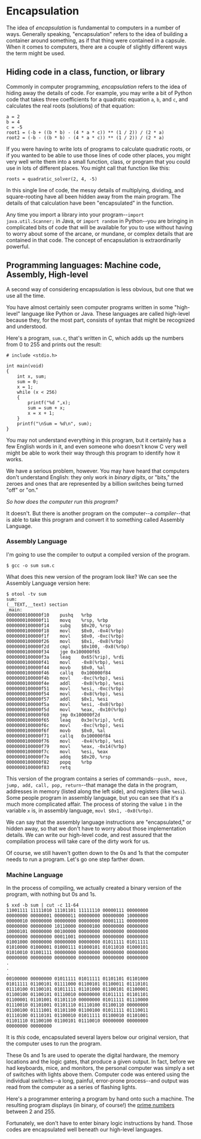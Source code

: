 Encapsulation
=============
            
The idea of *encapsulation* is fundamental to computers in a number of ways. Generally speaking, "encapsulation" refers to the idea of building a container around something, as if that thing were contained in a capsule. When it comes to computers, there are a couple of slightly different ways the term might be used.

Hiding code in a class, function, or library
--------------------------------------------

Commonly in computer programming, *encapsulation* refers to the idea of hiding away the details of code. For example, you may write a bit of Python code that takes three coefficients for a quadratic equation `a`, `b`, and `c`, and calculates the real roots (solutions) of that equation:


    a = 2
    b = 4
    c = -5
    root1 = (-b + ((b * b) - (4 * a * c)) ** (1 / 2)) / (2 * a)
    root2 = (-b - ((b * b) - (4 * a * c)) ** (1 / 2)) / (2 * a)

If you were having to write lots of programs to calculate quadratic roots, or if you wanted to be able to use those lines of code other places, you might very well write them into a small function, class, or program that you could use in lots of different places. You might call that function like this:

    roots = quadratic_solver(2, 4, -5)
    
In this single line of code, the messy details of multiplying, dividing, and square-rooting have all been hidden away from the main program. The details of that calculation have been "encapsulated" in the function.

Any time you import a library into your program--`import java.util.Scanner;` in Java, or `import random` in Python--you are bringing in complicated bits of code that will be available for you to use without having to worry about some of the arcane, or mundane, or complex details that are contained in that code. The concept of encapsulation is extraordinarily powerful.

Programming languages: Machine code, Assembly, High-level
-------------------------------------------------------------

A second way of considering encapsulation is less obvious, but one that we use all the time.

You have almost certainly seen computer programs written in some "high-level" language like Python or Java. These languages are called high-level because they, for the most part, consists of syntax that might be recognized and understood.

Here's a program, `sum.c`, that's written in C, which adds up the numbers from 0 to 255 and prints out the result:

    # include <stdio.h>

    int main(void)
    {
        int x, sum;
        sum = 0;
        x = 1;
        while (x < 256)
        {
            printf("%d ",x);
            sum = sum + x;
            x = x + 1;
        }
        printf("\nSum = %d\n", sum);
    }

You may not understand everything in this program, but it certainly has a few English words in it, and even someone who doesn't know C very well might be able to work their way through this program to identify how it works.

We have a serious problem, however. You may have heard that computers don't understand English: they only work in *binary digits*, or "bits," the zeroes and ones that are represented by a billion switches being turned "off" or "on."

<i>So how does the computer run this program?</i>

It doesn't. But there is another program on the computer--a *compiler*--that is able to take this program and convert it to something called Assembly Language.

### Assembly Language

I'm going to use the compiler to output a compiled version of the program.

    $ gcc -o sum sum.c

What does this new version of the program look like? We can see the Assembly Language version here:
    
    $ otool -tv sum
    sum:
    (__TEXT,__text) section
    _main:
    0000000100000f10	pushq	%rbp
    0000000100000f11	movq	%rsp, %rbp
    0000000100000f14	subq	$0x20, %rsp
    0000000100000f18	movl	$0x0, -0x4(%rbp)
    0000000100000f1f	movl	$0x0, -0xc(%rbp)
    0000000100000f26	movl	$0x1, -0x8(%rbp)
    0000000100000f2d	cmpl	$0x100, -0x8(%rbp)
    0000000100000f34	jge	0x100000f65
    0000000100000f3a	leaq	0x65(%rip), %rdi
    0000000100000f41	movl	-0x8(%rbp), %esi
    0000000100000f44	movb	$0x0, %al
    0000000100000f46	callq	0x100000f84
    0000000100000f4b	movl	-0xc(%rbp), %esi
    0000000100000f4e	addl	-0x8(%rbp), %esi
    0000000100000f51	movl	%esi, -0xc(%rbp)
    0000000100000f54	movl	-0x8(%rbp), %esi
    0000000100000f57	addl	$0x1, %esi
    0000000100000f5a	movl	%esi, -0x8(%rbp)
    0000000100000f5d	movl	%eax, -0x10(%rbp)
    0000000100000f60	jmp	0x100000f2d
    0000000100000f65	leaq	0x3e(%rip), %rdi
    0000000100000f6c	movl	-0xc(%rbp), %esi
    0000000100000f6f	movb	$0x0, %al
    0000000100000f71	callq	0x100000f84
    0000000100000f76	movl	-0x4(%rbp), %esi
    0000000100000f79	movl	%eax, -0x14(%rbp)
    0000000100000f7c	movl	%esi, %eax
    0000000100000f7e	addq	$0x20, %rsp
    0000000100000f82	popq	%rbp
    0000000100000f83	retq
            
This version of the program contains a series of commands--`push, move, jump, add, call, pop, return`--that manage the data in the program, addresses in memory (listed along the left side), and registers (like `%esi`). Some people program in assembly language, but you can see that it's a much more complicated affair. The process of storing the value `1` in the variable `x` is, in assembly language, `movl	$0x1, -0x8(%rbp)`.

We can say that the assembly language instructions are "encapsulated," or hidden away, so that we don't have to worry about those implementation details. We can write our high-level code, and rest assured that the compilation process will take care of the dirty work for us.

Of course, we still haven't gotten down to the 0s and 1s that the computer needs to run a program. Let's go one step farther down.

      
### Machine Language

In the process of compiling, we actually created a binary version of the program, with nothing but 0s and 1s.

    $ xxd -b sum | cut -c 11-64
    11001111 11111010 11101101 11111110 00000111 00000000
    00000000 00000001 00000011 00000000 00000000 10000000
    00000010 00000000 00000000 00000000 00001111 00000000
    00000000 00000000 10110000 00000100 00000000 00000000
    10000101 00000000 00100000 00000000 00000000 00000000
    00000000 00000000 00011001 00000000 00000000 00000000
    01001000 00000000 00000000 00000000 01011111 01011111
    01010000 01000001 01000111 01000101 01011010 01000101
    01010010 01001111 00000000 00000000 00000000 00000000
    00000000 00000000 00000000 00000000 00000000 00000000
    .
    .
    .
    00100000 00000000 01011111 01011111 01101101 01101000
    01011111 01100101 01111000 01100101 01100011 01110101
    01110100 01100101 01011111 01101000 01100101 01100001
    01100100 01100101 01110010 00000000 01011111 01101101
    01100001 01101001 01101110 00000000 01011111 01110000
    01110010 01101001 01101110 01110100 01100110 00000000
    01100100 01111001 01101100 01100100 01011111 01110011
    01110100 01110101 01100010 01011111 01100010 01101001
    01101110 01100100 01100101 01110010 00000000 00000000
    00000000 00000000


It is *this* code, encapsulated several layers below our original version, that the computer uses to run the program.

These 0s and 1s are used to operate the digital hardware, the memory locations and the logic gates, that produce a given output. In fact, before we had keyboards, mice, and monitors, the personal computer was simply a set of switches with lights above them. Computer code was entered using the individual switches--a long, painful, error-prone process--and output was read from the computer as a series of flashing lights.

Here's a programmer entering a program by hand onto such a machine. The resulting program displays (in binary, of course!) the [prime numbers](https://www.youtube.com/watch?v=wdP8WB8Dwbg) between 2 and 255.

Fortunately, we don't have to enter binary logic instructions by hand. Those codes are encapsulated well beneath our high-level languages.